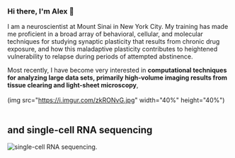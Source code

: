 ### Hi there, I'm Alex 👋
 
I am a neuroscientist at Mount Sinai in New York City. My training has made me proficient in a broad array of behavioral, cellular, and molecular techniques for studying synaptic plasticity that results from chronic drug exposure, and how this maladaptive plasticity contributes to heightened vulnerability to relapse during periods of attempted abstinence.

Most recently, I have become very interested in **computational techniques for analyzing large data sets, primarily high-volume imaging results from tissue clearing and light-sheet microscopy**, 
<br>
<br>
(img src="https://i.imgur.com/zkRONvG.jpg" width="40%" height="40%")
<br/><br/>
## and single-cell RNA sequencing
![single-cell RNA sequencing](https://i.imgur.com/QYgiNEC.png).

<!--
**alexcwsmith/alexcwsmith** is a ✨ _special_ ✨ repository because its `README.md` (this file) appears on your GitHub profile.





Here are some ideas to get you started:

- 🔭 I’m currently working on ...
- 🌱 I’m currently learning ...
- 👯 I’m looking to collaborate on ...
- 🤔 I’m looking for help with ...
- 💬 Ask me about ...
- 📫 How to reach me: ...
- 😄 Pronouns: ...
- ⚡ Fun fact: ...
-->

